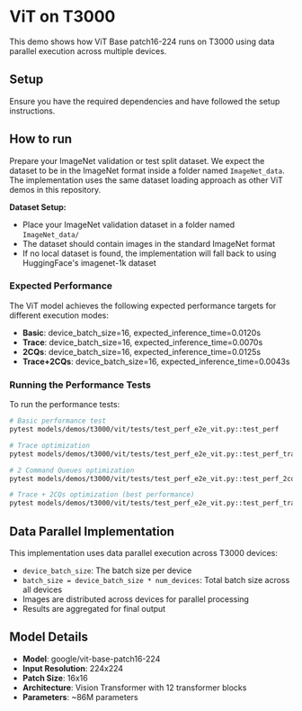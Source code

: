# ViT on T3000

This demo shows how ViT Base patch16-224 runs on T3000 using data parallel execution across multiple devices.

## Setup

Ensure you have the required dependencies and have followed the setup instructions.

## How to run

Prepare your ImageNet validation or test split dataset. We expect the dataset to be in the ImageNet format inside a folder named `ImageNet_data`. The implementation uses the same dataset loading approach as other ViT demos in this repository.

**Dataset Setup:**
- Place your ImageNet validation dataset in a folder named `ImageNet_data/`
- The dataset should contain images in the standard ImageNet format
- If no local dataset is found, the implementation will fall back to using HuggingFace's imagenet-1k dataset

### Expected Performance

The ViT model achieves the following expected performance targets for different execution modes:

- **Basic**: device_batch_size=16, expected_inference_time=0.0120s
- **Trace**: device_batch_size=16, expected_inference_time=0.0070s
- **2CQs**: device_batch_size=16, expected_inference_time=0.0125s
- **Trace+2CQs**: device_batch_size=16, expected_inference_time=0.0043s

### Running the Performance Tests

To run the performance tests:

```bash
# Basic performance test
pytest models/demos/t3000/vit/tests/test_perf_e2e_vit.py::test_perf

# Trace optimization
pytest models/demos/t3000/vit/tests/test_perf_e2e_vit.py::test_perf_trace

# 2 Command Queues optimization
pytest models/demos/t3000/vit/tests/test_perf_e2e_vit.py::test_perf_2cqs

# Trace + 2CQs optimization (best performance)
pytest models/demos/t3000/vit/tests/test_perf_e2e_vit.py::test_perf_trace_2cqs
```

## Data Parallel Implementation

This implementation uses data parallel execution across T3000 devices:

- `device_batch_size`: The batch size per device
- `batch_size = device_batch_size * num_devices`: Total batch size across all devices
- Images are distributed across devices for parallel processing
- Results are aggregated for final output

## Model Details

- **Model**: google/vit-base-patch16-224
- **Input Resolution**: 224x224
- **Patch Size**: 16x16
- **Architecture**: Vision Transformer with 12 transformer blocks
- **Parameters**: ~86M parameters
